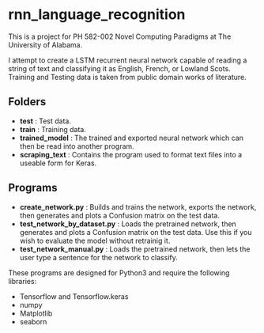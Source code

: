 # rnn_language_recognition

This is a project for PH 582-002 Novel Computing Paradigms at The University of Alabama.

I attempt to create a LSTM recurrent neural network capable of reading a string of text and classifying it as English, French, or Lowland Scots. Training and Testing data is taken from public domain works of literature.


## Folders
* __test__ : Test data.
* __train__ : Training data.
* __trained_model__ : The trained and exported neural network which can then be read into another program.
* __scraping_text__ : Contains the program used to format text files into a useable form for Keras.

## Programs
* __create_network.py__ : Builds and trains the network, exports the network, then generates and plots a Confusion matrix on the test data.
* __test_network_by_dataset.py__ : Loads the pretrained network, then generates and plots a Confusion matrix on the test data. Use this if you wish to evaluate the model without retrainig it.
* __test_network_manual.py__ : Loads the pretrained network, then lets the user type a sentence for the network to classify.

These programs are designed for Python3 and require the following libraries:
* Tensorflow and Tensorflow.keras
* numpy
* Matplotlib
* seaborn
